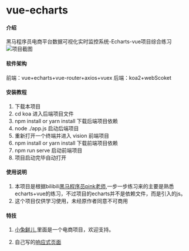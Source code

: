 # vue-echarts

#### 介绍
黑马程序员电商平台数据可视化实时监控系统-Echarts-vue项目综合练习
![项目截图](https://images.gitee.com/uploads/images/2021/0604/083054_c07fee80_5241803.png "屏幕截图.png")

#### 软件架构
前端：vue+echarts+vue-router+axios+vuex
后端：koa2+webScoket

#### 安装教程

1.  下载本项目
2.  cd koa  进入后端项目文件
3.  npm install or yarn install 下载后端项目依赖
4.  node ./app.js 启动后端项目
5.  重新打开一个终端并进入 vision 前端项目
6.  npm install or yarn install 下载前端项目依赖
7.  npm run serve 启动前端项目
8.  项目启动完毕自动打开

#### 使用说明

1.  本项目是根据bilibili[黑马程序员pink老师](https://www.bilibili.com/video/BV1bh41197p8?from=search&seid=3926995918213553107),一步一步练习来的主要是熟悉echarts+vue的练习，不过项目的echarts并不是依赖文件，而是引入的js。
2.  这个项目仅供学习使用，未经原作者同意不可商用



#### 特技

1.  [小兔鲜儿](https://gitee.com/you-dont-have-to-play-around/eribbit-client-pc),里面是一个电商项目，欢迎支持。

2.  自己写的[响应式页面](https://gitee.com/you-dont-have-to-play-around/scaleway)

